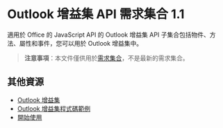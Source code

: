  

# <a name="outlook-add-in-api-requirement-set-1.1"></a>Outlook 增益集 API 需求集合 1.1

適用於 Office 的 JavaScript API 的 Outlook 增益集 API 子集合包括物件、方法、屬性和事件，您可以用於 Outlook 增益集中。

> **注意事項**：本文件僅供用於[需求集合](tutorial-api-requirement-sets.md)，不是最新的需求集合。 

## <a name="additional-resources"></a>其他資源

- [Outlook 增益集](../../docs/outlook/outlook-add-ins.md)
- [Outlook 增益集程式碼範例](https://dev.outlook.com/MailAppsGettingStarted/Samples)
- [開始使用](https://dev.outlook.com/MailAppsGettingStarted/GetStarted)
